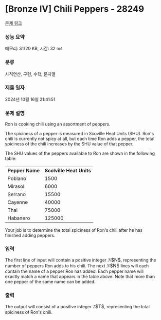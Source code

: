 # [Bronze IV] Chili Peppers - 28249 

[문제 링크](https://www.acmicpc.net/problem/28249) 

### 성능 요약

메모리: 31120 KB, 시간: 32 ms

### 분류

사칙연산, 구현, 수학, 문자열

### 제출 일자

2024년 10월 16일 21:41:51

### 문제 설명

<p>Ron is cooking chili using an assortment of peppers.</p>

<p>The spiciness of a pepper is measured in Scoville Heat Units (SHU). Ron's chili is currently not spicy at all, but each time Ron adds a pepper, the total spiciness of the chili increases by the SHU value of that pepper.</p>

<p>The SHU values of the peppers available to Ron are shown in the following table:</p>

<table class="table table-bordered table-center-30 th-center td-center">
	<tbody>
		<tr>
			<th>Pepper Name</th>
			<th>Scolville Heat Units</th>
		</tr>
		<tr>
			<td>Poblano</td>
			<td>1500</td>
		</tr>
		<tr>
			<td>Mirasol</td>
			<td>6000</td>
		</tr>
		<tr>
			<td>Serrano</td>
			<td>15500</td>
		</tr>
		<tr>
			<td>Cayenne</td>
			<td>40000</td>
		</tr>
		<tr>
			<td>Thai</td>
			<td>75000</td>
		</tr>
		<tr>
			<td>Habanero</td>
			<td>125000</td>
		</tr>
	</tbody>
</table>

<p>Your job is to determine the total spiciness of Ron's chili after he has finished adding peppers.</p>

### 입력 

 <p>The first line of input will contain a positive integer <mjx-container class="MathJax" jax="CHTML" style="font-size: 109%; position: relative;"><mjx-math class="MJX-TEX" aria-hidden="true"><mjx-mi class="mjx-i"><mjx-c class="mjx-c1D441 TEX-I"></mjx-c></mjx-mi></mjx-math><mjx-assistive-mml unselectable="on" display="inline"><math xmlns="http://www.w3.org/1998/Math/MathML"><mi>N</mi></math></mjx-assistive-mml><span aria-hidden="true" class="no-mathjax mjx-copytext">$N$</span></mjx-container>, representing the number of peppers Ron adds to his chili. The next <mjx-container class="MathJax" jax="CHTML" style="font-size: 109%; position: relative;"><mjx-math class="MJX-TEX" aria-hidden="true"><mjx-mi class="mjx-i"><mjx-c class="mjx-c1D441 TEX-I"></mjx-c></mjx-mi></mjx-math><mjx-assistive-mml unselectable="on" display="inline"><math xmlns="http://www.w3.org/1998/Math/MathML"><mi>N</mi></math></mjx-assistive-mml><span aria-hidden="true" class="no-mathjax mjx-copytext">$N$</span></mjx-container> lines will each contain the name of a pepper Ron has added. Each pepper name will exactly match a name that appears in the table above. Note that more than one pepper of the same name can be added.</p>

### 출력 

 <p>The output will consist of a positive integer <mjx-container class="MathJax" jax="CHTML" style="font-size: 109%; position: relative;"><mjx-math class="MJX-TEX" aria-hidden="true"><mjx-mi class="mjx-i"><mjx-c class="mjx-c1D447 TEX-I"></mjx-c></mjx-mi></mjx-math><mjx-assistive-mml unselectable="on" display="inline"><math xmlns="http://www.w3.org/1998/Math/MathML"><mi>T</mi></math></mjx-assistive-mml><span aria-hidden="true" class="no-mathjax mjx-copytext">$T$</span></mjx-container>, representing the total spiciness of Ron's chili.</p>

